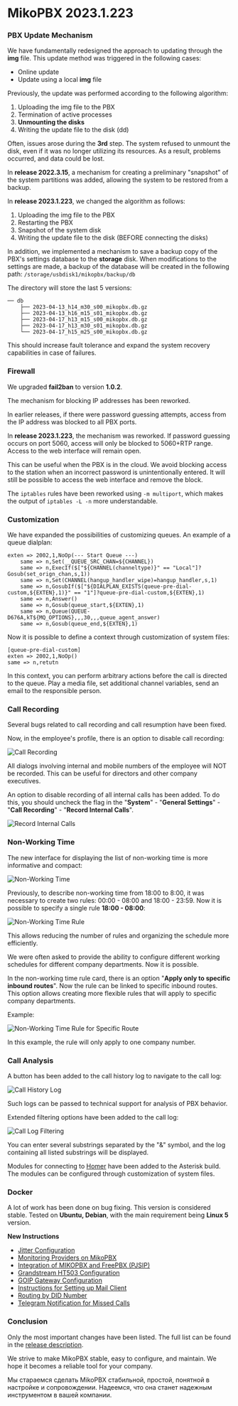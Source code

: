 # MikoPBX 2023.1.223

### **PBX Update Mechanism**

We have fundamentally redesigned the approach to updating through the **img** file. This update method was triggered in the following cases:

* Online update
* Update using a local **img** file

Previously, the update was performed according to the following algorithm:

1. Uploading the img file to the PBX
2. Termination of active processes
3. **Unmounting the disks**
4. Writing the update file to the disk (dd)

Often, issues arose during the **3rd** step. The system refused to unmount the disk, even if it was no longer utilizing its resources. As a result, problems occurred, and data could be lost.

In **release 2022.3.15**, a mechanism for creating a preliminary "snapshot" of the system partitions was added, allowing the system to be restored from a backup.

In **release 2023.1.223**, we changed the algorithm as follows:

1. Uploading the img file to the PBX
2. Restarting the PBX
3. Snapshot of the system disk
4. Writing the update file to the disk (BEFORE connecting the disks)

In addition, we implemented a mechanism to save a backup copy of the PBX's settings database to the **storage** disk. When modifications to the settings are made, a backup of the database will be created in the following path: `/storage/usbdisk1/mikopbx/backup/db`

The directory will store the last 5 versions:

```
── db
    ├── 2023-04-13_h14_m30_s00_mikopbx.db.gz
    ├── 2023-04-13_h16_m15_s01_mikopbx.db.gz
    ├── 2023-04-17_h13_m15_s00_mikopbx.db.gz
    ├── 2023-04-17_h13_m30_s01_mikopbx.db.gz
    └── 2023-04-17_h15_m25_s00_mikopbx.db.gz
```

This should increase fault tolerance and expand the system recovery capabilities in case of failures.

### **Firewall**

We upgraded **fail2ban** to version **1.0.2**.

The mechanism for blocking IP addresses has been reworked.

In earlier releases, if there were password guessing attempts, access from the IP address was blocked to all PBX ports.

In **release 2023.1.223**, the mechanism was reworked. If password guessing occurs on port 5060, access will only be blocked to 5060+RTP range. Access to the web interface will remain open.

This can be useful when the PBX is in the cloud. We avoid blocking access to the station when an incorrect password is unintentionally entered. It will still be possible to access the web interface and remove the block.

The `iptables` rules have been reworked using `-m multiport`, which makes the output of `iptables -L -n` more understandable.

### **Customization**

We have expanded the possibilities of customizing queues. An example of a queue dialplan:

```clike
exten => 2002,1,NoOp(--- Start Queue ---) 
    same => n,Set(__QUEUE_SRC_CHAN=${CHANNEL})
    same => n,ExecIf($["${CHANNEL(channeltype)}" == "Local"]?Gosub(set_orign_chan,s,1))
    same => n,Set(CHANNEL(hangup_handler_wipe)=hangup_handler,s,1)
    same => n,GosubIf($["${DIALPLAN_EXISTS(queue-pre-dial-custom,${EXTEN},1)}" == "1"]?queue-pre-dial-custom,${EXTEN},1)
    same => n,Answer() 
    same => n,Gosub(queue_start,${EXTEN},1)
    same => n,Queue(QUEUE-D676A,kT${MQ_OPTIONS},,,30,,,queue_agent_answer) 
    same => n,Gosub(queue_end,${EXTEN},1)
```

Now it is possible to define a context through customization of system files:

```clike
[queue-pre-dial-custom]
exten => 2002,1,NoOp() 
same => n,retutn
```

In this context, you can perform arbitrary actions before the call is directed to the queue. Play a media file, set additional channel variables, send an email to the responsible person.

### **Call Recording**

Several bugs related to call recording and call resumption have been fixed.

Now, in the employee's profile, there is an option to disable call recording:

![Call Recording](../../.gitbook/assets/ChangeLog223CallRecording.png)

All dialogs involving internal and mobile numbers of the employee will NOT be recorded. This can be useful for directors and other company executives.

An option to disable recording of all internal calls has been added. To do this, you should uncheck the flag in the "**System**" - "**General Settings**" - "**Call Recording**" - "**Record Internal Calls**".

![Record Internal Calls](../../.gitbook/assets/recording-2.png)

### **Non-Working Time**

The new interface for displaying the list of non-working time is more informative and compact:

![Non-Working Time](../../.gitbook/assets/Release223NonWorkingTime1.png)

Previously, to describe non-working time from 18:00 to 8:00, it was necessary to create two rules: 00:00 - 08:00 and 18:00 - 23:59. Now it is possible to specify a single rule **18:00 - 08:00**:

![Non-Working Time Rule](../../.gitbook/assets/Release223NonWorkingTime2.png)

This allows reducing the number of rules and organizing the schedule more efficiently.

We were often asked to provide the ability to configure different working schedules for different company departments. Now it is possible.

In the non-working time rule card, there is an option "**Apply only to specific inbound routes**". Now the rule can be linked to specific inbound routes. This option allows creating more flexible rules that will apply to specific company departments.

Example:

![Non-Working Time Rule for Specific Route](../../.gitbook/assets/Release223NonWorkingTime2.png)

In this example, the rule will only apply to one company number.

### **Call Analysis**

A button has been added to the call history log to navigate to the call log:

![Call History Log](../../.gitbook/assets/Release223CDR.png)

Such logs can be passed to technical support for analysis of PBX behavior.

Extended filtering options have been added to the call log:

![Call Log Filtering](../../.gitbook/assets/Release223Logs.png)

You can enter several substrings separated by the "&" symbol, and the log containing all listed substrings will be displayed.

Modules for connecting to [Homer](https://github.com/sipcapture/homer) have been added to the Asterisk build. The modules can be configured through customization of system files.

### **Docker**

A lot of work has been done on bug fixing. This version is considered stable. Tested on **Ubuntu, Debian**, with the main requirement being **Linux 5** version.

**New Instructions**

- [Jitter Configuration](https://wiki.mikopbx.ru/faq)
- [Monitoring Providers on MikoPBX](https://wiki.mikopbx.ru/faq:monitoring-trunks)
- [Integration of MIKOPBX and FreePBX (PJSIP)](https://wiki.mikopbx.ru/faq:mikopbx\_freepbx)
- [Grandstream HT503 Configuration](https://wiki.mikopbx.ru/faq:grandstreamht503)
- [GOIP Gateway Configuration](https://wiki.mikopbx.ru/faq:goip)
- [Instructions for Setting up Mail Client](https://wiki.mikopbx.ru/mail-settings)
- [Routing by DID Number](https://wiki.mikopbx.ru/faq:did-routs)
- [Telegram Notification for Missed Calls](https://wiki.mikopbx.ru/faq:simple\_tg\_notify)

### **Conclusion**

Only the most important changes have been listed. The full list can be found in the [release description](https://github.com/mikopbx/Core/releases/tag/2023.1.223).

We strive to make MikoPBX stable, easy to configure, and maintain. We hope it becomes a reliable tool for your company.

Мы стараемся сделать MikoPBX стабильной, простой, понятной в настройке и сопровождении. Надеемся, что она станет надежным инструментом в вашей компании.
